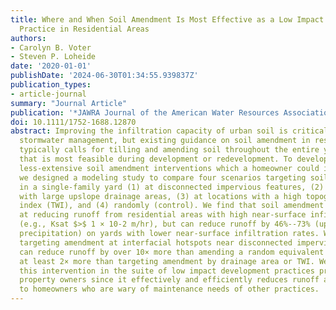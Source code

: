 ```yaml
---
title: Where and When Soil Amendment Is Most Effective as a Low Impact Development
  Practice in Residential Areas
authors:
- Carolyn B. Voter
- Steven P. Loheide
date: '2020-01-01'
publishDate: '2024-06-30T01:34:55.939837Z'
publication_types:
- article-journal
summary: "Journal Article"
publication: '*JAWRA Journal of the American Water Resources Association*'
doi: 10.1111/1752-1688.12870
abstract: Improving the infiltration capacity of urban soil is critical for effective
  stormwater management, but existing guidance on soil amendment in residential areas
  typically calls for tilling and amending soil throughout the entire yard, an approach
  that is most feasible during development or redevelopment. To develop guidance on
  less-extensive soil amendment interventions which a homeowner could implement postconstruction,
  we designed a modeling study to compare four scenarios targeting soil amendment
  in a single-family yard (1) at disconnected impervious features, (2) at locations
  with large upslope drainage areas, (3) at locations with a high topographic wetness
  index (TWI), and (4) randomly (control). We find that soil amendment may be ineffective
  at reducing runoff from residential areas with high near-surface infiltration rates
  (e.g., Ksat $>$ 1 × 10-2 m/hr), but can reduce runoff by 46%--73% (up to 15% of
  precipitation) on yards with lower near-surface infiltration rates. We find that
  targeting amendment at interfacial hotspots near disconnected impervious surfaces
  can reduce runoff by over 10× more than amending a random equivalent area and by
  at least 2× more than targeting amendment by drainage area or TWI. We suggest including
  this intervention in the suite of low impact development practices promoted to residential
  property owners since it effectively and efficiently reduces runoff and may appeal
  to homeowners who are wary of maintenance needs of other practices.
---
```

